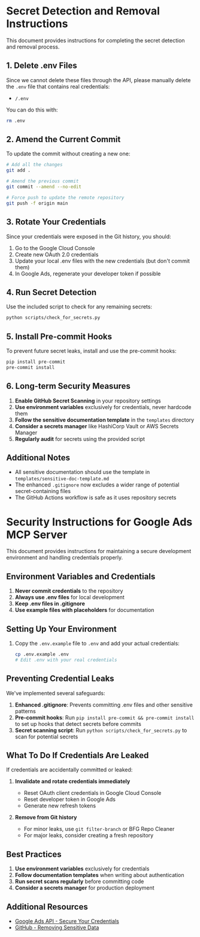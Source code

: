 # Secret Detection and Removal Instructions

This document provides instructions for completing the secret detection and removal process.

## 1. Delete .env Files

Since we cannot delete these files through the API, please manually delete the `.env` file that contains real credentials:

- `/.env`

You can do this with:

```bash
rm .env
```

## 2. Amend the Current Commit

To update the commit without creating a new one:

```bash
# Add all the changes
git add .

# Amend the previous commit
git commit --amend --no-edit

# Force push to update the remote repository
git push -f origin main
```

## 3. Rotate Your Credentials

Since your credentials were exposed in the Git history, you should:

1. Go to the Google Cloud Console
2. Create new OAuth 2.0 credentials
3. Update your local .env files with the new credentials (but don't commit them)
4. In Google Ads, regenerate your developer token if possible

## 4. Run Secret Detection

Use the included script to check for any remaining secrets:

```bash
python scripts/check_for_secrets.py
```

## 5. Install Pre-commit Hooks

To prevent future secret leaks, install and use the pre-commit hooks:

```bash
pip install pre-commit
pre-commit install
```

## 6. Long-term Security Measures

1. **Enable GitHub Secret Scanning** in your repository settings
2. **Use environment variables** exclusively for credentials, never hardcode them
3. **Follow the sensitive documentation template** in the `templates` directory
4. **Consider a secrets manager** like HashiCorp Vault or AWS Secrets Manager
5. **Regularly audit** for secrets using the provided script

## Additional Notes

- All sensitive documentation should use the template in `templates/sensitive-doc-template.md`
- The enhanced `.gitignore` now excludes a wider range of potential secret-containing files
- The GitHub Actions workflow is safe as it uses repository secrets

# Security Instructions for Google Ads MCP Server

This document provides instructions for maintaining a secure development environment and handling credentials properly.

## Environment Variables and Credentials

1. **Never commit credentials** to the repository
2. **Always use .env files** for local development
3. **Keep .env files in .gitignore**
4. **Use example files with placeholders** for documentation

## Setting Up Your Environment

1. Copy the `.env.example` file to `.env` and add your actual credentials:
   ```bash
   cp .env.example .env
   # Edit .env with your real credentials
   ```


## Preventing Credential Leaks

We've implemented several safeguards:

1. **Enhanced .gitignore**: Prevents committing .env files and other sensitive patterns
2. **Pre-commit hooks**: Run `pip install pre-commit && pre-commit install` to set up hooks that detect secrets before commits
3. **Secret scanning script**: Run `python scripts/check_for_secrets.py` to scan for potential secrets

## What To Do If Credentials Are Leaked

If credentials are accidentally committed or leaked:

1. **Invalidate and rotate credentials immediately**
   - Reset OAuth client credentials in Google Cloud Console
   - Reset developer token in Google Ads
   - Generate new refresh tokens

2. **Remove from Git history**
   - For minor leaks, use `git filter-branch` or BFG Repo Cleaner
   - For major leaks, consider creating a fresh repository

## Best Practices

1. **Use environment variables** exclusively for credentials
2. **Follow documentation templates** when writing about authentication
3. **Run secret scans regularly** before committing code
4. **Consider a secrets manager** for production deployment

## Additional Resources

- [Google Ads API - Secure Your Credentials](https://developers.google.com/google-ads/api/docs/productionize/secure-credentials)
- [GitHub - Removing Sensitive Data](https://docs.github.com/en/authentication/keeping-your-account-and-data-secure/removing-sensitive-data-from-a-repository) 
